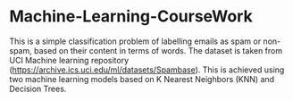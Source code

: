 # Machine-Learning-CourseWork
This is a simple classification problem of labelling emails as
spam or non-spam, based on their content in terms of words. The dataset is taken
from UCI Machine learning repository (https://archive.ics.uci.edu/ml/datasets/Spambase).
This is achieved using two machine learning models based on K Nearest Neighbors
(KNN) and Decision Trees.
